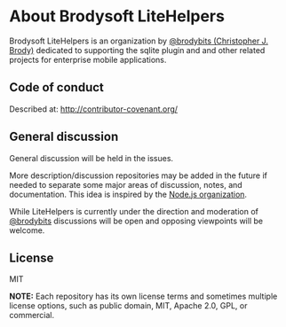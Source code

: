 # About Brodysoft LiteHelpers

Brodysoft LiteHelpers is an organization by [@brodybits (Christopher J. Brody)](https://github.com/brodybits) dedicated to supporting the sqlite plugin and and other related projects for enterprise mobile applications.

## Code of conduct

Described at: <http://contributor-covenant.org/>

## General discussion

General discussion will be held in the issues.

More description/discussion repositories may be added in the future if needed to separate some major areas of discussion, notes, and documentation. This idea is inspired by the [Node.js organization](https://github.com/nodejs/node).

While LiteHelpers is currently under the direction and moderation of [@brodybits](https://github.com/brodybits) discussions will be open and opposing viewpoints will be welcome.

## License

MIT

**NOTE:** Each repository has its own license terms and sometimes multiple license options, such as public domain, MIT, Apache 2.0, GPL, or commercial.
